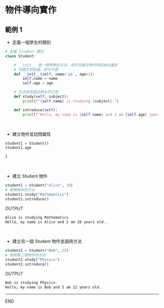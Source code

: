 # 物件導向實作 

## 範例 1

- 定義一個學生的類別
```python
# 定義 Student 類別
class Student:

    # __init__ 是一個特殊的方法，用於在建立物件時初始化屬性
    # 可建立初始值，亦可不要
    def __init__(self, name='pi', age=1):
        self.name = name
        self.age = age

    # 方法用來描述學生的行為
    def study(self, subject):
        print(f"{self.name} is studying {subject}.")

    def introduce(self):
        print(f"Hello, my name is {self.name} and I am {self.age} years old.")
```

</br>

- 建立物件並訪問屬性
```python
student1 = Student()
student1.age
```

```bash
1
```

</br>

- 建立 Student 物件
```python
student1 = Student("Alice", 20)
# 使用物件的方法
student1.study("Mathematics")
student1.introduce()
```
_OUTPUT_
```bash
Alice is studying Mathematics
Hello, my name is Alice and I am 20 years old..
```

</br>

- 建立另一個 Student 物件並調用方法
```python
student2 = Student("Bob", 22)
# 使用第二個物件的方法
student2.study("Physics")
student2.introduce()
```
_OUTPUT_
```bash
Bob is studying Physics.
Hello, my name is Bob and I am 22 years old.
```

---

END